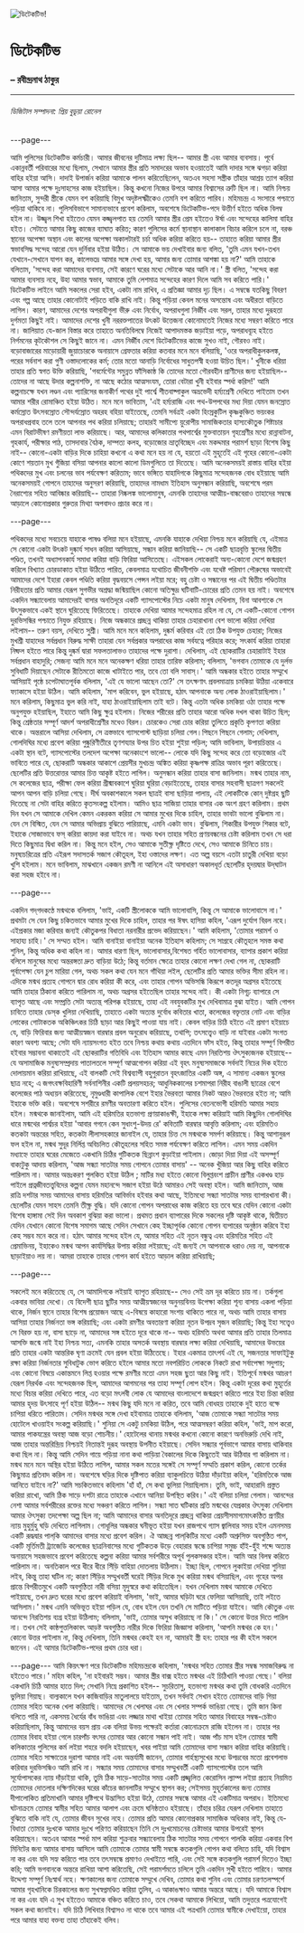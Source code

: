 ![ডিটেকটিভ!](https://encrypted-tbn0.gstatic.com/images?q=tbn:ANd9GcTUGysVAN9FeIallM4hFQlaFOvEua0SO596Yw&s)

# ডিটেকটিভ
### – রবীন্দ্রনাথ ঠাকুর 


---




###### ডিজিটাল সম্পাদনা: প্রিয় বুডূয়া রোনেল


---page---

আমি পুলিসের ডিটেকটিভ কর্মচারী।  আমার জীবনের দুটিমাত্র লক্ষ্য ছিল-- আমার স্ত্রী এবং আমার ব্যবসায়। পূর্বে একান্নবর্তী পরিবারের মধ্যে ছিলাম, সেখানে আমার স্ত্রীর প্রতি সমাদরের অভাব হওয়াতেই আমি দাদার সঙ্গে ঝগড়া করিয়া বাহির হইয়া আসি। দাদাই উপার্জন করিয়া আমাকে পালন করিতেছিলেন, অতএব সহসা সস্ত্রীক তাঁহার আশ্রয় ত্যাগ করিয়া আসা আমার পক্ষে দুঃসাহসের কাজ হইয়াছিল।
কিন্তু কখনো নিজের উপরে আমার বিশ্বাসের ত্রুটি ছিল না। আমি নিশ্চয় জানিতাম, সুন্দরী স্ত্রীকে যেমন বশ করিয়াছি বিমুখ অদৃষ্টলক্ষ্মীকেও তেমনি বশ করিতে পারিব। মহিমচন্দ্র এ সংসারে পশ্চাতে পড়িয়া থাকিবে না।
পুলিসবিভাগে সামান্যভাবে প্রবেশ করিলাম, অবশেষে ডিটেকটিভ-পদে উত্তীর্ণ হইতে অধিক বিলম্ব হইল না।
উজ্জ্বল শিখা হইতেও যেমন কজ্জ্বলপাত হয় তেমনি আমার স্ত্রীর প্রেম হইতেও ঈর্ষা এবং সন্দেহের কালিমা বাহির হইত। সেটাতে আমার কিছু কাজের ব্যাঘাত করিত; কারণ পুলিসের কর্মে স্থানাস্থান কালাকাল বিচার করিলে চলে না, বরঞ্চ স্থানের অপেক্ষা অস্থান এবং কালের অপেক্ষা অকালটারই চর্চা অধিক করিয়া করিতে হয়-- তাহাতে করিয়া আমার স্ত্রীর স্বভাবসিদ্ধ সন্দেহ আরো যেন দুর্নিবার হইয়া উঠিত। সে আমাকে ভয় দেখাইবার জন্য বলিত, 'তুমি এমন যখন-তখন  যেখানে-সেখানে যাপন কর, কালেভদ্রে আমার সঙ্গে দেখা হয়, আমার জন্য তোমার আশঙ্কা হয় না?' আমি তাহাকে বলিতাম, 'সন্দেহ করা আমাদের ব্যবসায়, সেই কারণে ঘরের মধ্যে সেটাকে আর আনি না।'
স্ত্রী বলিত, 'সন্দেহ করা আমার ব্যবসায় নহে, উহা আমার স্বভাব, আমাকে তুমি লেশমাত্র সন্দেহের কারণ দিলে আমি সব করিতে পারি।'
ডিটেকটিভ লাইনে আমি সকলের সেরা হইব, একটা নাম রাখিব, এ প্রতিজ্ঞা আমার দৃঢ় ছিল। এ সম্বন্ধে যতকিছু বিবরণ এবং গল্প আছে তাহার কোনোটাই পড়িতে বাকি রাখি নাই। কিন্তু পড়িয়া কেবল মনের অসন্তোষ এবং অধীরতা বাড়িতে লাগিল।
কারণ, আমাদের দেশের অপরাধীগুলা ভীরু এবং নির্বোধ, অপরাধগুলা নির্জীব এবং সরল, তাহার মধ্যে দুরূহতা দুর্গমতা কিছুই নাই।  আমাদের দেশের খুনী নররক্তপাতের উৎকট উত্তেজনা কোনোমতেই নিজের মধ্যে সম্বরণ করিতে পারে না। জালিয়াত যে-জাল বিস্তার করে তাহাতে অনতিবিলম্বে নিজেই আপাদমস্তক জড়াইয়া পড়ে, অপরাধব্যূহ হইতে নির্গমনের কূটকৌশল সে কিছুই জানে না। এমন নির্জীব দেশে ডিটেকটিভের কাজে সুখও নাই, গৌরবও নাই।
বড়োবাজারের মাড়োয়ারী জুয়াচোরকে অনায়াসে গ্রেফতার করিয়া কতবার মনে মনে বলিয়াছি, 'ওরে অপরাধীকুলকলঙ্ক, পরের সর্বনাশ করা গুণী ওস্তাদলোকের কর্ম; তোর মতো আনাড়ি নির্বোধের সাধুতপস্বী হওয়া উচিত ছিল।' খুনীকে ধরিয়া তাহার প্রতি স্বগত উক্তি করিয়াছি, 'গবর্মেন্টের সমুন্নত ফাঁসিকাষ্ঠ কি তোদের মতো গৌরবহীন প্রাণীদের জন্য হইয়াছিল-- তোদের না আছে উদার কল্পনাশক্তি, না আছে কঠোর আত্মসংযম, তোরা বেটারা খুনী হইবার স্পর্ধা করিস!'
আমি কল্পনাচক্ষে যখন লণ্ডন এবং প্যারিসের জনাকীর্ণ পথের দুই পার্শ্বে শীতবাষ্পাকুল অভ্রভেদী হর্ম্যশ্রেণী দেখিতে পাইতাম তখন আমার শরীর রোমাঞ্চিত হইয়া উঠিত। মনে মনে ভাবিতাম, 'এই হর্ম্যরাজি এবং পথ-উপপথের মধ্য দিয়া যেমন জনস্রোত কর্মস্রোত উৎসবস্রোত সৌন্দর্যস্রোত অহরহ বহিয়া যাইতেছে, তেমনি সর্বত্রই একটা হিংস্রকুটিল কৃষ্ণকুঞ্চিত ভয়ংকর অপরাধপ্রবাহ তলে তলে আপনার পথ করিয়া চলিয়াছে; তাহারই সামীপ্যে য়ুরোপীয় সামাজিকতার হাস্যকৌতুক শিষ্টাচার এমন বিরাটভীষণ রমণীয়তা লাভ করিয়াছে। আর, আমাদের কলিকাতার পথপার্শ্বের মুক্তবাতায়ন গৃহশ্রেণীর মধ্যে রান্নাবাটনা, গৃহকার্য, পরীক্ষার পাঠ, তাসদাবার বৈঠক, দাম্পত্য কলহ, বড়োজোর ভ্রাতৃবিচ্ছেদ এবং মকদ্দমার পরামর্শ ছাড়া বিশেষ কিছু নাই-- কোনো-একটা বাড়ির দিকে চাহিয়া কখনো এ কথা মনে হয় না যে, হয়তো এই মুহূর্তেই এই গৃহের কোনো-একটা কোণে শয়তান মুখ গুঁজিয়া বসিয়া আপনার কালো কালো ডিমগুলিতে তা দিতেছে।
আমি অনেকসময়ই রাস্তায় বাহির হইয়া পথিকদের মুখ এবং চলনের ভাব পর্যবেক্ষণ করিতাম; ভাবে ভঙ্গিতে যাহাদিগকে কিছুমাত্র সন্দেহজনক বোধ হইয়াছে আমি অনেকসময়ই গোপনে তাহাদের অনুসরণ করিয়াছি, তাহাদের নামধাম ইতিহাস অনুসন্ধান করিয়াছি, অবশেষে পরম নৈরাশ্যের সহিত আবিষ্কার করিয়াছি-- তাহারা নিষ্কলঙ্ক ভালোমানুষ, এমনকি তাহাদের আত্মীয়-বান্ধবেরাও তাহাদের সম্বন্ধে আড়ালে কোনোপ্রকার গুরুতর মিথ্যা অপবাদও প্রচার করে না।


---page---

পথিকদের মধ্যে সবচেয়ে যাহাকে পাষণ্ড বলিয়া মনে হইয়াছে, এমনকি যাহাকে দেখিয়া নিশ্চয় মনে করিয়াছি যে, এইমাত্র সে কোনো একটা উৎকট দুষ্কার্য সাধন করিয়া আসিয়াছে, সন্ধান করিয়া জানিয়াছি-- সে একটি ছাত্রবৃত্তি স্কুলের দ্বিতীয় পণ্ডিত, তখনই অধ্যাপনকার্য সমাধা করিয়া বাড়ি ফিরিয়া আসিতেছে। এইসকল লোকেরাই অন্য-কোনো দেশে জন্মগ্রহণ করিলে বিখ্যাত চোরডাকাত হইয়া উঠিতে পারিত, কেবলমাত্র যথোচিত জীবনীশক্তি এবং যথেষ্ট পরিমাণ পৌরুষের অভাবেই আমাদের দেশে ইহারা কেবল পণ্ডিতি করিয়া বৃদ্ধবয়সে পেন্সন লইয়া মরে; বহু চেষ্টা ও সন্ধানের পর এই দ্বিতীয় পণ্ডিতটার নিরীহতার প্রতি আমার যেরূপ সুগভীর অশ্রদ্ধা জন্মিয়াছিল কোনো অতিক্ষুদ্র ঘটিবাটি-চোরের প্রতি তেমন হয় নাই।
অবশেষে একদিন সন্ধ্যাবেলায় আমাদেরই বাসার অনতিদূরে একটি গ্যাসপোস্টের নিচে একটা মানুষ দেখিলাম, বিনা আবশ্যকে সে উৎসুকভাবে একই স্থানে ঘুরিতেছে ফিরিতেছে। তাহাকে দেখিয়া আমার সন্দেহমাত্র রহিল না যে, সে একটি-কোনো গোপন দুরভিসন্ধির পশ্চাতে নিযুক্ত রহিয়াছে। নিজে অন্ধকারে প্রচ্ছন্ন থাকিয়া তাহার চেহারাখানা বেশ ভালো করিয়া দেখিয়া লইলাম-- তরুণ বয়স, দেখিতে সুশ্রী। আমি মনে মনে কহিলাম, দুষ্কর্ম করিবার এই তো ঠিক উপযুক্ত চেহারা; নিজের মুখশ্রী যাহাদের সর্বপ্রধান বিরুদ্ধ সাক্ষী তাহারা যেন সর্বপ্রকার অপরাধের কাজ সর্বযত্নে পরিহার করে; সৎকার্য করিয়া তাহারা নিষ্ফল হইতে পারে কিন্তু দুষ্কর্ম দ্বারা সফলতালাভও তাহাদের পক্ষে দুরাশা। দেখিলাম, এই ছোকরাটির চেহারাটাই ইহার সর্বপ্রধান বাহাদুরি; সেজন্য আমি মনে মনে অনেকক্ষণ ধরিয়া তাহার তারিফ করিলাম; বলিলাম, 'ভগবান তোমাকে যে দুর্লভ সুবিধাটি দিয়াছেন সেটাকে রীতিমতো কাজে খাটাইতে পার, তবে তো বলি সাবাস্‌।'
আমি অন্ধকার হইতে তাহার সম্মুখে আসিয়াই পৃষ্ঠে চপেটাঘাতপূর্বক বলিলাম, 'এই যে ভালো আছেন তো?' সে তৎক্ষণাৎ প্রবলমাত্রায় চমকিয়া উঠিয়া একেবারে ফ্যাকাসে হইয়া উঠিল। আমি কহিলাম, 'মাপ করিবেন, ভুল হইয়াছে, হঠাৎ আপনাকে অন্য লোক ঠাওরাইয়াছিলাম।' মনে করিলাম, কিছুমাত্র ভুল করি নাই, যাহা ঠাওরাইয়াছিলাম তাই বটে। কিন্তু এতটা অধিক চমকিয়া ওঠা তাহার পক্ষে অনুপযুক্ত হইয়াছিল, ইহাতে আমি কিছু ক্ষুণ্ন হইলাম।  নিজের শরীরের প্রতি তাহার আরো অধিক দখল থাকা উচিত ছিল; কিন্তু শ্রেষ্ঠতার সম্পূর্ণ আদর্শ অপরাধীশ্রেণীর মধেও বিরল। চোরকেও সেরা চোর করিয়া তুলিতে প্রকৃতি কৃপণতা করিয়া থাকে।
অন্তরালে আসিয়া দেখিলাম, সে ত্রস্তভাবে গ্যাসপোস্ট ছাড়িয়া চলিয়া গেল।পিছনে পিছনে গেলাম; দেখিলাম, গোলদিঘির মধ্যে প্রবেশ করিয়া পুষ্কুরিণীতীরে তৃণশয্যার উপর চিত হইয়া শুইয়া পড়িল; আমি ভাবিলাম, উপায়চিন্তার এ একটা স্থান বটে, গ্যাসপোস্টের তলদেশ অপেক্ষা অনেকাংশে ভালো-- লোকে যদি কিছু সন্দেহ করে তো বড়োজোর এই ভাবিতে পারে যে, ছোকরাটি অন্ধকার আকাশে প্রেয়সীর মুখচন্দ্র অঙ্কিত করিয়া কৃষ্ণপক্ষ রাত্রির অভাব পূরণ করিতেছে। ছেলেটির প্রতি উত্তরোত্তর আমার চিত্ত আকৃষ্ট হইতে লাগিল।
অনুসন্ধান করিয়া তাহার বাসা জানিলাম। মন্মথ তাহার নাম, সে কলেজের ছাত্র, পরীক্ষা ফেল করিয়া গ্রীষ্মাবকাশে ঘুরিয়া ঘুরিয়া বেড়াইতেছে, তাহার বাসার সহবাসী ছাত্রগণ সকলেই আপন আপন বাড়ি চলিয়া গেছে। দীর্ঘ অবকাশকালে সকল ছাত্রই বাসা ছাড়িয়া পালায়, এই লোকটিকে কোন্‌ দুষ্টগ্রহ ছুটি দিতেছে না সেটা বাহির করিতে কৃতসংকল্প হইলাম।
আমিও ছাত্র সাজিয়া তাহার বাসার এক অংশ গ্রহণ করিলাম। প্রথম দিন যখন সে আমাকে দেখিল কেমন একরকম করিয়া সে আমার মুখের দিকে চাহিল, তাহার ভাবটা ভালো বুঝিলাম না। যেন সে বিস্মিত, যেন সে আমার অভিপ্রায় বুঝিতে পারিয়াছে, এমনি একটা ভাব। বুঝিলাম, শিকারীর উপযুক্ত শিকার বটে, ইহাকে সোজাভাবে ফস্‌ করিয়া কায়দা করা যাইবে না।
অথচ যখন তাহার সহিত প্রণয়বন্ধনের চেষ্টা করিলাম তখন সে ধরা দিতে কিছুমাত্র দ্বিধা করিল না। কিন্তু মনে হইল, সেও আমাকে সুতীক্ষ্ণ দৃষ্টিতে দেখে, সেও আমাকে চিনিতে চায়। মনুষ্যচরিত্রের প্রতি এইরূপ সদাসতর্ক সজাগ কৌতূহল, ইহা ওস্তাদের লক্ষণ। এত অল্প বয়সে এতটা চাতুরী দেখিয়া বড়ো খুশি হইলাম।
মনে ভাবিলাম, মাঝখানে একজন রমণী না আনিলে এই অসাধারণ অকালধূর্ত ছেলেটির হৃদয়দ্বার উদ্‌ঘাটন করা সহজ হইবে না।

---page---

একদিন গদ্‌গদকণ্ঠে মন্মথকে বলিলাম, 'ভাই, একটি স্ত্রীলোককে আমি ভালোবাসি, কিন্তু সে আমাকে ভালোবাসে না।'
প্রথমটা সে যেন কিছু চকিতভাবে আমার মুখের দিকে চাহিল, তাহার পর ঈষৎ হাসিয়া কহিল, 'এরূপ দুর্যোগ বিরল নহে। এইপ্রকার মজা করিবার জন্যই কৌতুকপর বিধাতা নরনারীর প্রভেদ করিয়াছেন।'
আমি কহিলাম, 'তোমার পরামর্শ ও সাহায্য চাহি।' সে সম্মত হইল।
আমি বানাইয়া বানাইয়া অনেক ইতিহাস কহিলাম; সে সাগ্রহে কৌতূহলে সমস্ত কথা শুনিল, কিন্তু অধিক কথা কহিল না। আমার ধারণা ছিল, ভালোবাসার,বিশেষত গর্হিত ভালোবাসার, ব্যাপার প্রকাশ করিয়া বলিলে মানুষের মধ্যে অন্তরঙ্গতা দ্রুত বাড়িয়া উঠে; কিন্তু বর্তমান ক্ষেত্রে তাহার কোনো লক্ষণ দেখা গেল না, ছোকরাটি পূর্বাপেক্ষা যেন চুপ মারিয়া গেল, অথচ সকল কথা যেন মনে গাঁথিয়া লইল, ছেলেটির প্রতি আমার ভক্তির সীমা রহিল না।
এদিকে মন্মথ প্রত্যহ গোপনে দ্বার রোধ করিয়া কী করে, এবং তাহার গোপন অভিসন্ধি কিরূপে কতদূর অগ্রসর হইতেছে আমি তাহার ঠিকানা করিতে পারিলাম না, অথচ অগ্রসর হইতেছিল তাহার সন্দেহ নাই। কী একটা নিগূঢ় ব্যাপারে সে ব্যাপৃত আছে এবং সম্প্রতি সেটা অত্যন্ত্‌ পরিপক্ক হইয়াছে, তাহা এই নবযুবকটির মুখ দেখিবামাত্র বুঝা যাইত। আমি গোপন চাবিতে তাহার ডেস্‌ক খুলিয়া দেখিয়াছি, তাহাতে একটা অত্যন্ত দুর্বোধ কবিতার খাতা, কলেজের বক্তৃতার নোট এবং বাড়ির লোকের গোটাকতক অকিঞ্চিৎকর চিঠি ছাড়া আর কিছুই পাওয়া যায় নাই। কেবল বাড়ির চিঠি হইতে এই প্রমাণ হইয়াচে যে, বাড়ি ফিরিবার জন্য আত্মীয়স্বজন বারম্বার প্রবল অনুরোধ করিয়াছে, তথাপি; তৎসত্ত্বেও বাড়ি না যাইবার একটা সংগত কারণ অবশ্য আছে; সেটা যদি ন্যায়সংগত হইত তবে নিশ্চয় কথায় কথায় এতদিনে ফাঁস হইত, কিন্তু তাহার সম্পূর্ণ বিপরীত হইবার সম্ভাবনা থাকাতেই এই ছোকরাটির গতিবিধি  এবং ইতিহাস আমার কাছে এমন নিরতিশয় ঔৎসুক্যজনক হইয়াছে-- যে অসামাজিক মনুষ্যসম্প্রদায় পাতালতলে সম্পূর্ণ আত্মগোপন করিয়া এই বৃহৎ মনুষ্যসমাজকে সর্বদাই নিচের দিক হইতে দোলায়মান করিয়া রাখিয়াছে, এই বালকটি সেই বিশ্বব্যাপী বহুপুরাতন বৃহৎজাতির একটি অঙ্গ, এ সামান্য একজন স্কুলের ছাত্র নহে; এ জগৎবক্ষবিহারিণী সর্বনাশিনীর একটি প্রলয়সহচর; আধুনিককালের চশমাপরা নিরীহ বাঙালী ছাত্রের বেশে কলেজের পাঠ অধ্যয়ন করিতেছে, নৃমুণ্ডধারী কাপালিক বেশে ইহার ভৈরবতা আমার নিকট আরও ভৈরবতর হইত না; আমি ইহাকে ভক্তি করি।
অবশেষে সশরীরে রমণীর অবতারণা করিতে হইল। পুলিসের বেতনভোগী হরিমতি আমার সহায় হইল। মন্মথকে জানাইলাম, আমি এই হরিমতির হতভাগ্য প্রণয়াকাঙক্ষী, ইহাকে লক্ষ্য করিয়াই আমি কিছুদিন  গোলদিঘির ধারে মন্মথের পার্শ্বচর হইয়া 'আবার গগনে কেন সুধাংশু-উদয় রে' কবিতাটি বারম্বার আবৃত্তি করিলাম; এবং হরিমতিও কতকটা অন্তরের সহিত, কতকটা লীলাসহকারে জানাইল যে, তাহার চিত্ত সে মন্মথকে সমর্পণ করিয়াছে। কিন্তু আশানুরূপ ফল হইল না, মন্মথ সুদূর নির্লিপ্ত অবিচলিত কৌতূহলের সহিত সমস্ত পর্যবেক্ষণ করিতে লাগিল।
এমন সময় একদিন মধ্যাহ্নে তাহার ঘরের মেজেতে একখানি চিঠির গুটিকতক ছিন্নাংশ কুড়াইয়া পাইলাম। জোড়া দিয়া দিয়া এই অসম্পূর্ণ বাক্যটুকু আদায় করিলাম, 'আজ সন্ধ্যা সাতটার সময় গোপনে তোমার বাসায়' -- অনেক খুঁজিয়া আর কিছু বাহির করিতে পারিলাম না।
আমার অন্তঃকরণ পুলকিত হইয়া উঠিল ; মাটির মধ্য হইতে কোনো বিলুপ্তবংশ প্রাচীন প্রাণীর একখণ্ড হাড় পাইলে প্রত্নজীবতত্ত্ববিদের কল্পনা যেমন মহানন্দে সজাগ হইয়া উঠে আমারও সেই অবস্থা হইল।
আমি জানিতাম, আজ রাত্রি দশটার সময় আমাদের বাসায় হরিমতির আবির্ভাব হইবার কথা আছে, ইতিমধ্যে সন্ধ্যা সাতটার সময় ব্যাপারখানা কী। ছেলেটির যেমন সাহস তেমনি তীক্ষ্ণ বুদ্ধি। যদি কোনো গোপন অপরাধের কাজ করিতে হয় তবে ঘরে যেদিন কোনো একটা বিশেষ হাঙ্গামা সেই দিন অবকাশ বুঝিয়া করা ভালো। প্রথমত প্রধান ব্যাপারের দিকে সকলের দৃষ্টি আকৃষ্ট থাকে, দ্বিতীয়ত যেদিন যেখানে কোনো বিশেষ সমাগম আছে সেদিন সেখানে কেহ ইচ্ছাপূর্বক কোনো গোপন ব্যপারের অনুষ্ঠান করিবে ইহা কেহ সম্ভব মনে করে না।
হঠাৎ আমার সন্দেহ হইল যে, আমার সহিত এই নূতন বন্ধুত্ব এবং হরিমতির সহিত এই প্রেমাভিনয়, ইহাকেও মন্মথ আপন কার্যসিদ্ধির উপায় করিয়া লইয়াছে; এই জন্যই সে আপনাকে ধরাও দেয় না, আপনাকে ছাড়াইয়াও লয় না। আমরা তাহাকে তাহার গোপন কার্য হইতে আড়াল করিয়া রাখিয়াছি; 



---page---

সকলেই মনে করিতেছে যে, সে আমাদিগকে লইয়াই ব্যাপৃত রহিয়াছে-- সেও সেই ভ্রম দূর করিতে চায় না।
তর্কগুলা একবার ভাবিয়া দেখো। যে বিদেশী ছাত্র ছুটির সময় আত্মীয়স্বজনের অনুনয়বিনয় উপেক্ষা করিয়া শূন্য বাসায় একলা পড়িয়া থাকে, নির্জন স্থানে তাহার বিশেষ প্রয়োজন আছে এ-বিষয়ে কাহারো সংশয় থাকিতে পারে না, অথচ আমি তাহার বাসায় আসিয়া তাহার নির্জনতা ভঙ্গ করিয়াছি; এবং একটা রমণীর অবতারণা করিয়া নূতন উপদ্রব সৃজন করিয়াছি; কিন্তু ইহা সত্ত্বেও সে বিরক্ত হয় না, বাসা ছাড়ে না, আমাদের সঙ্গ হইতে দূরে থাকে না-- অথচ হরিমতি অথবা আমার প্রতি তাহার তিলমাত্র আসক্তি জন্মে নাই ইহা নিশ্চয় সত্য, এমনকি তাহার অসতর্ক অবস্থায় বারম্বার লক্ষ্য করিয়া দেখিয়াছি, আমাদের উভয়ের প্রতি তাহার একটা আন্তরিক ঘৃণা ক্রমেই যেন প্রবল হইয়া উঠিতেছে।
ইহার একমাত্র তাৎপর্য এই যে, সজনতার সাফাইটুকু রক্ষা করিয়া নির্জনতার সুবিধাটুক ভোগ করিতে হইলে আমার মতো নবপরিচিত লোককে নিকটে রাখা সর্বাপেক্ষা সদুপায়; এবং কোনো বিষয়ে একান্তমনে লিপ্ত হওয়ার পক্ষে রমণীর মতো এমন সহজ ছুতা আর কিছু নাই। ইতিপূর্বে মন্মথর আচরণ যেরূপ নিরর্থক এবং সন্দেহজনক ছিল, আমাদের আগমনের পর তাহা সম্পূর্ণ লোপ হইল। কিন্তু একটা দূরের কথা মুহূর্তের মধ্যে বিচার করিয়া দেখিতে পারে, এত বড়ো মৎলবী লোক যে আমাদের বাংলাদেশে জন্মগ্রহণ করিতে পারে ইহা চিন্তা করিয়া আমার হৃদয় উৎসাহে পূর্ণ হইয়া উঠিল-- মন্মথ কিছু যদি মনে না করিত, তবে আমি বোধহয় তাহাকে দুই হাতে বক্ষে চাপিয়া ধরিতে পারিতাম।
সেদিন মন্মথর সঙ্গে দেখা হইবামাত্র তাহাকে বলিলাম, 'আজ তোমাকে সন্ধ্যা সাতটার সময় হোটেলে খাওয়াইব সংকল্প করিয়াছি।' শুনিয়া সে একটু চমকিয়া উঠিল, পরে আত্মসম্বরণ করিয়া কহিল, 'ভাই, মাপ করো, আমার পাকযন্ত্রের অবস্থা আজ বড়ো শোচনীয়।' হোটেলের থানায় মন্মথর কখনো কোনো কারণে অনভিরুচি দেখি নাই, আজ তাহার অন্তরিন্দ্রিয় নিশ্চয়ই নিতান্তই দুরূহ অবস্থায় উপনীত হইয়াছে।
সেদিন সন্ধ্যার পূর্বভাগে আমার বাসায় থাকিবার কথা ছিল না। কিন্তু আমি সেদিন গায়ে পড়িয়া নানা কথা পাড়িয়া বৈকালের দিকে কিছুতেই আর উঠিবার গা করিলাম না। মন্মথ মনে মনে অস্থির হইয়া উঠিতে লাগিল, আমার সকল মতের সঙ্গেই সে সম্পূর্ণ সম্মতি প্রকাশ করিল, কোনো তর্কের কিছুমাত্র প্রতিবাদ করিল না। অবশেষে ঘড়ির দিকে দৃষ্টিপাত করিয়া ব্যাকুলচিত্তে উঠিয়া দাঁড়াইয়া কহিল, 'হরিমতিকে আজ আনিতে যাইবে না?' আমি সচকিতভাবে কহিলাম 'হাঁ হাঁ, সে কথা ভুলিয়া গিয়াছিলাম। তুমি, ভাই, আহারাদি প্রস্তুত করিয়া রাখো, আমি ঠিক সাড়ে দশটা রাত্রে তাহাকে এখানে আনিয়া উপস্থিত করিব।' এই বলিয়া চলিয়া গেলাম।
আনন্দের নেশা আমার সর্বশরীরের রক্তের মধ্যে সঞ্চরণ করিতে লাগিল। সন্ধ্যা সাত ঘটিকার প্রতি মন্মথের যেপ্রকার ঔৎসুক্য দেখিলাম আমার ঔৎসুক্য তদপেক্ষা অল্প ছিল না; আমি আমাদের বাসার অনতিদূরে প্রচ্ছন্ন থাকিয়া প্রেয়সীসমাগমোৎকণ্ঠিত প্রণয়ীর ন্যায় মুহুর্মুহু ঘড়ি দেখিতে লাগিলাম। গোধূলির অন্ধকার ঘনীভূত হইয়া যখন রাজপথে গ্যাস জ্বালিবার সময় হইল এমনসময় একটি রূদ্ধদ্বার পাল্‌কি আমাদের বাসার মধ্যে প্রবেশ করিল। ঐ আচ্ছন্ন পাল্‌কিটির মধ্যে একটি অশ্রুসিক্ত অবগুণ্ঠিত পাপ, একটি মূর্তিমতী ট্র্যাজেডি কলেজের ছাত্রনিবাসের মধ্যে গুটিকতক উড়ে বেহারার স্কন্ধে চাপিয়া সমুচ্চ হাঁই-হুঁই শব্দে অত্যন্ত অনায়াসে সহজভাবে প্রবেশ করিতেছে কল্পনা করিয়া আমার সর্বশরীরে অপূর্ব পুলকসঞ্চার হইল।
আমি আর বিলম্ব করিতে পারিলাম না। অনতিকাল পরে ধীরে ধীরে সিঁড়ি বাহিয়া দোতলায় উঠিলাম। ইচ্ছা ছিল, গোপনে লুকাইয়া দেখিয়া শুনিয়া লইব, কিন্তু তাহা ঘটিল না; কারণ সিঁড়ির সম্মুখবর্তী ঘরেই সিঁড়ির দিকে মুখ করিয়া মন্মথ বসিয়াছিল, এবং গৃহের অপর প্রান্তে বিপরীতমুখে একটি অবগুণ্ঠিতা নারী বসিয়া মৃদুস্বরে কথা কহিতেছিল। যখন দেখিলাম মন্মথ আমাকে দেখিতে পাইয়াছে, তখন দ্রুত ঘরের মধ্যে প্রবেশ করিয়াই বলিলাম, 'ভাই, আমার ঘড়িটা ঘরে ফেলিয়া আসিয়াছি, তাই লইতে আসিলাম।' মন্মথ এমনি অভিভূত হইয়া পড়িল যে, বোধ হইল যেন তখনি সে মাটিতে পড়িয়া যাইবে। আমি কৌতুক এবং আনন্দে নিরতিশয় ব্যগ্র হইয়া উঠিলাম; বলিলাম, 'ভাই, তোমার অসুখ করিয়াছে না কি।' সে কোনো উত্তর দিতে  পারিল না। তখন সেই কাষ্ঠপুত্তলিকাবৎ আড়ষ্ট অবগুণ্ঠিত নারীর দিকে ফিরিয়া জিজ্ঞাসা করিলাম, 'আপনি মন্মথর কে হন।' কোনো উত্তর পাইলাম না, কিন্তু দেখিলাম, তিনি মন্মথর কেহই হন না, আমারই স্ত্রী হন: তাহার পর কী হইল সকলে জানেন।
এই আমার ডিটেকটিভ-পদের প্রথম চোর ধরা।


---page---
আমি কিয়ৎক্ষণ পরে ডিটেকটিভ মহিমচন্দ্রকে কহিলাম, 'মন্মথর সহিত তোমার স্ত্রীর সম্বন্ধ সমাজবিরুদ্ধ না হইতেও পারে।'
মহিম কহিল, 'না হইবারই সম্ভব। আমার স্ত্রীর বাক্স হইতে মন্মথর এই চিঠিখানি পাওয়া গেছে।' বলিয়া একখানি চিঠি আমার হাতে দিল; সেখানি নিম্নে প্রকাশিত হইল--
সুচরিতাসু,
হতভাগ্য মন্মথর কথা তুমি বোধকরি এতদিনে ভুলিয়া গিয়াছ। বাল্যকালে যখন কাজিবাড়ির মাতুলালয়ে যাইতাম, তখন সর্বদাই সেখান হইতে তোমাদের বাড়ি গিয়া তোমার সহিত অনেক খেলা করিয়াছি। আমাদের সে খেলাঘর এবং সে খেলার সম্পর্ক ভাঙিয়া গেছে। তুমি জান কিনা বলিতে পারি না, একসময় ধৈর্যের বাঁধ ভাঙিয়া এবং লজ্জার মাথা খাইয়া তোমার সহিত আমার বিবাহের সম্বন্ধ-চেষ্টাও করিয়াছিলাম, কিন্তু আমাদের বয়স প্রায় এক বলিয়া উভয় পক্ষেরই কর্তারা কোনোক্রমে রাজি হইলেন না।
তাহার পর তোমার বিবাহ হইয়া গেলে চারপাঁচ বৎসর তোমার আর কোনো সন্ধান পাই নাই। আজ পাঁচ মাস হইল তোমার স্বামী কলিকাতার পুলিসের কর্ম লইয়া শহরে বদলি হইয়াছেন, খবর পাইয়া আমি তোমাদের বাসা সন্ধান করিয়া বাহির করিয়াছি।
তোমার সহিত সাক্ষাতের দুরাশা আমার নাই এবং অন্তর্যামী জানেন, তোমার গার্হস্থ্যসুখের মধ্যে উপদ্রবের মতো প্রবেশলাভ করিবার দুরভিসন্ধিও আমি রাখি না। সন্ধ্যার সময় তোমাদের বাসার সম্মুখবর্তী একটি গ্যাসপোস্টের তলে আমি সূর্যোপাসকের ন্যায় দাঁড়াইয়া থাকি, তুমি ঠিক সাড়ে-সাতটার সময় একটি প্রজ্জ্বলিত কেরোসিন ল্যাম্প লইয়া প্রত্যহ নিয়মিত তোমাদের দোতলার দক্ষিণদিকের ঘরের কাঁচের জানলাটির সম্মুখে স্থাপন কর; সেইসময় মুহূর্তকালের জন্য তোমার দীপালোকিত প্রতিমাখানি আমার দৃষ্টিপথে উদ্ভাসিত হইয়া উঠে, তোমার সম্বন্ধে আমার এই একটিমাত্র অপরাধ।
ইতিমধ্যে ঘটনাক্রমে তোমার স্বামীর সহিত আমার আলাপ এবং ক্রমে ঘনিষ্ঠতাও হইয়াছে। তাঁহার চরিত্র যেরূপ দেখিলাম তাহাতে বুঝিতে বাকি নাই যে, তোমার জীবন সুখের নহে। তোমার প্রতি আমার কোনোপ্রকার সামাজিক অধিকার নাই, কিন্তু যে-বিধাতা তোমার দুঃখকে আমার দুঃখে পরিণত করিয়াছেন তিনি সে দুঃখমোচনের চেষ্টাভার আমার উপরেই স্থাপন করিয়াছেন।
অতএব আমার স্পর্ধা মাপ করিয়া শুক্রবার সন্ধ্যাবেলায় ঠিক সাতটার সময় গোপনে পালকি করিয়া একবার বিশ মিনিটের জন্য আমার বাসায় আসিলে আমি তোমাকে তোমার স্বামী সম্বন্ধে কতকগুলি গোপন কথা বলিতে চাহি, যদি বিশ্বাস না কর এবং যদি সহ্য করিতে পার তবে তৎসম্বন্ধে প্রমাণও দেখাইতে পারি, এবং সেই সঙ্গে কতকগুলি পরামর্শ দিতেও ইচ্ছা করি; আমি ভগবানকে অন্তরে রাখিয়া আশা করিতেছি, সেই পরামর্শমতে চলিলে তুমি একদিন সুখী হইতে পারিবে।
আমার উদ্দেশ্য সম্পূর্ণ নিঃস্বার্থ নহে। ক্ষণকালের জন্য তোমাকে সম্মুখে দেখিব, তোমার কথা শুনিব এবং তোমার চরণতলস্পর্শে আমার গৃহখানিকে চিরকালের জন্য সুখস্বপ্নমণ্ডিত করিয়া তুলিব, এ আকাঙক্ষাও আমার অন্তরে আছে। যদি আমাকে বিশ্বাস না কর এবং যদি এ সুখ হইতেও আমাকে বঞ্চিত করিতে চাও, তবে সেকথা আমাকে লিখিয়ো, আমি তদুত্তরে পত্রযোগেই সকল কথা জানাইব। যদি চিঠি লিখিবার বিশ্বাসও  না থাকে তবে আমার এই পত্রখানি তোমার স্বামীকে দেখাইয়ো, তাহার পরে আমার যাহা বক্তব্য তাহা তাঁহাকেই বলিব।
                                                                       


